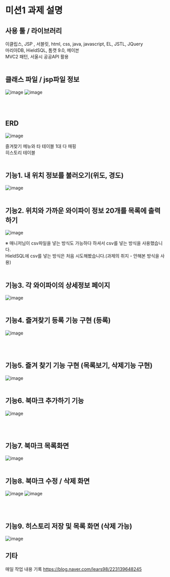 # 미션1 과제 설명
## 사용 툴 / 라이브러리 
이클립스, JSP , 서블릿, html, css, java, javascript, EL, JSTL, JQuery<br>
마리아DB, HieldSQL, 톰캣 9.0, 메이븐 <br>
MVC2 패턴, 서울시 공공API 활용
<br><br>

## 클래스 파일 / jsp파일 정보
![image](https://github.com/koratoo/zero_study23/assets/96603612/d9e6370d-c405-4ed9-9ad0-3b2aa380dbe1)
![image](https://github.com/koratoo/zero_study23/assets/96603612/aadb9619-5fd0-43bc-9773-2b4b923cc628)

<br><br>

## ERD
![image](https://github.com/koratoo/zero_study23/assets/96603612/baa4f96d-8f88-445f-8b5f-a3c55b63d001)

즐겨찾기 메뉴와 타 테이블 1대 다 매핑<br>
히스토리 테이블
<br><br>
## 기능1. 내 위치 정보를 불러오기(위도, 경도)
![image](https://github.com/koratoo/zero_study23/assets/96603612/2a2874c5-9d28-4b08-a6bc-abc2fcc05905)
<br><br>


## 기능2. 위치와 가까운 와이파이 정보 20개를 목록에 출력하기
![image](https://github.com/koratoo/zero_study23/assets/96603612/45988471-01f8-4b10-8582-f591118a2952)

※ 매니저님이 csv파일을 넣는 방식도 가능하다 하셔서 csv를 넣는 방식을 사용했습니다.<br>
HieldSQL에 csv를 넣는 방식은 처음 시도해봤습니다.(과제의 취지 - 안해본 방식을 사용)
<br><br>


## 기능3. 각 와이파이의 상세정보 페이지 
![image](https://github.com/koratoo/zero_study23/assets/96603612/85c59a1c-7493-410a-b802-eb9143ca4d20)
<br><br>


## 기능4. 즐겨찾기 등록 기능 구현 (등록)
![image](https://github.com/koratoo/zero_study23/assets/96603612/f71aca3a-0bc5-4494-8934-3dcbd8d9e5bf)

<br><br>

## 기능5. 즐겨 찾기 기능 구현 (목록보기, 삭제기능 구현)
![image](https://github.com/koratoo/zero_study23/assets/96603612/0e0bbefd-7f16-4704-bff5-69071adae839)
<br><br>

## 기능6. 북마크 추가하기 기능
![image](https://github.com/koratoo/zero_study23/assets/96603612/fe8534e8-e8a4-4def-8367-c737e269e402)

<br><br>
## 기능7. 북마크 목록화면 
![image](https://github.com/koratoo/zero_study23/assets/96603612/3d0f966e-854f-4876-84a5-1d077335fe1f)
<br><br>
## 기능8. 북마크 수정 / 삭제 화면 
![image](https://github.com/koratoo/zero_study23/assets/96603612/177a6dbd-feee-4011-8544-227051b9ef19)
![image](https://github.com/koratoo/zero_study23/assets/96603612/e598257f-e46a-41d1-8715-8cb0b40aee03)

<br><br>

## 기능9. 히스토리 저장 및 목록 화면 (삭제 가능)
![image](https://github.com/koratoo/zero_study23/assets/96603612/658ed710-2461-4d22-8992-863a08a879fd)


## 기타
매일 작업 내용 기록
https://blog.naver.com/lears98/223139648245

